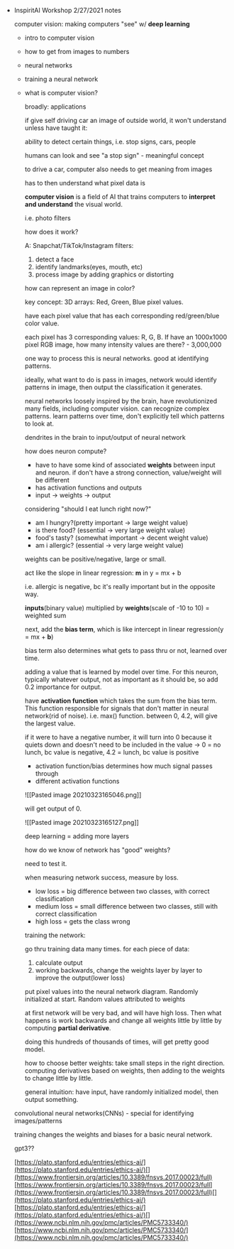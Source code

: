 -   InspiritAI Workshop 2/27/2021 notes
    
    computer vision: making computers "see" w/ **deep learning**
    
    -   intro to computer vision
        
    -   how to get from images to numbers
        
    -   neural networks
        
    -   training a neural network
        
    -   what is computer vision?
        
        broadly: applications
        
        if give self driving car an image of outside world, it won't understand unless have taught it:
        
        ability to detect certain things, i.e. stop signs, cars, people
        
        humans can look and see "a stop sign" - meaningful concept
        
        to drive a car, computer also needs to get meaning from images
        
        has to then understand what pixel data is
        
        **computer vision** is a field of AI that trains computers to **interpret and understand** the visual world.
        
        i.e. photo filters
        
        how does it work?
        
        A: Snapchat/TikTok/Instagram filters:
        
        1.  detect a face
        2.  identify landmarks(eyes, mouth, etc)
        3.  process image by adding graphics or distorting
        
        how can represent an image in color?
        
        key concept: 3D arrays: Red, Green, Blue pixel values.
        
        have each pixel value that has each corresponding red/green/blue color value.
        
        each pixel has 3 corresponding values: R, G, B. If have an 1000x1000 pixel RGB image, how many intensity values are there? - 3,000,000
        
        one way to process this is neural networks. good at identifying patterns.
        
        ideally, what want to do is pass in images, network would identify patterns in image, then output the classification it generates.
        
        neural networks loosely inspired by the brain, have revolutionized many fields, including computer vision. can recognize complex patterns. learn patterns over time, don't explicitly tell which patterns to look at.
        
        dendrites in the brain to input/output of neural network
        
        how does neuron compute?
        
        -   have to have some kind of associated **weights** between input and neuron. if don't have a strong connection, value/weight will be different
        -   has activation functions and outputs
        -   input → weights → output
        
        considering "should I eat lunch right now?"
        
        -   am I hungry?(pretty important → large weight value)
        -   is there food? (essential → very large weight value)
        -   food's tasty? (somewhat important → decent weight value)
        -   am i allergic? (essential → very large weight value)
        
        weights can be positive/negative, large or small.
        
        act like the slope in linear regression: **m** in y = mx + b
        
        i.e. allergic is negative, bc it's really important but in the opposite way.
        
        **inputs**(binary value) multiplied by **weights**(scale of -10 to 10) = weighted sum
        
        next, add the **bias term**, which is like intercept in linear regression(y = mx + **b**)
        
        bias term also determines what gets to pass thru or not, learned over time.
        
        adding a value that is learned by model over time. For this neuron, typically whatever output, not as important as it should be, so add 0.2 importance for output.
        
        have **activation function** which takes the sum from the bias term. This function responsible for signals that don't matter in neural network(rid of noise). i.e. max() function. between 0, 4.2, will give the largest value.
        
        if it were to have a negative number, it will turn into 0 because it quiets down and doesn't need to be included in the value → 0 = no lunch, bc value is negative, 4.2 = lunch, bc value is positive
        
        -   activation function/bias determines how much signal passes through
        -   different activation functions
        
        ![[Pasted image 20210323165046.png]]
        
        will get output of 0.
        
        ![[Pasted image 20210323165127.png]]
        
        deep learning = adding more layers
        
        how do we know of network has "good" weights?
        
        need to test it.
        
        when measuring network success, measure by loss.
        
        -   low loss = big difference between two classes, with correct classification
        -   medium loss = small difference between two classes, still with correct classification
        -   high loss = gets the class wrong
        
        training the network:
        
        go thru training data many times. for each piece of data:
        
        1.  calculate output
        2.  working backwards, change the weights layer by layer to improve the output(lower loss)
        
        put pixel values into the neural network diagram. Randomly initialized at start. Random values attributed to weights
        
        at first network will be very bad, and will have high loss. Then what happens is work backwards and change all weights little by little by computing **partial derivative**.
        
        doing this hundreds of thousands of times, will get pretty good model.
        
        how to choose better weights: take small steps in the right direction. computing derivatives based on weights, then adding to the weights to change little by little.
        
        general intuition: have input, have randomly initialized model, then output something.
        
    
    convolutional neural networks(CNNs) - special for identifying images/patterns
    
    training changes the weights and biases for a basic neural network.
    
    gpt3??
	
	[](https://plato.stanford.edu/entries/ethics-ai/)[https://plato.stanford.edu/entries/ethics-ai/](https://plato.stanford.edu/entries/ethics-ai/)[](https://www.frontiersin.org/articles/10.3389/fnsvs.2017.00023/full)[https://www.frontiersin.org/articles/10.3389/fnsvs.2017.00023/full](https://www.frontiersin.org/articles/10.3389/fnsvs.2017.00023/full)[](https://plato.stanford.edu/entries/ethics-ai/)[https://plato.stanford.edu/entries/ethics-ai/](https://plato.stanford.edu/entries/ethics-ai/)[](https://www.ncbi.nlm.nih.gov/pmc/articles/PMC5733340/)[https://www.ncbi.nlm.nih.gov/pmc/articles/PMC5733340/](https://www.ncbi.nlm.nih.gov/pmc/articles/PMC5733340/)